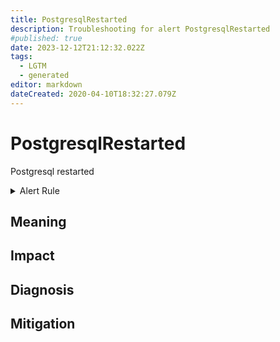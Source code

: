 ```yaml
---
title: PostgresqlRestarted
description: Troubleshooting for alert PostgresqlRestarted
#published: true
date: 2023-12-12T21:12:32.022Z
tags: 
  - LGTM
  - generated
editor: markdown
dateCreated: 2020-04-10T18:32:27.079Z
---
```


# PostgresqlRestarted

Postgresql restarted

<details>
  <summary>Alert Rule</summary>

{{% rule "postgresql/postgres-exporter.yml" "PostgresqlRestarted" %}}

{{% comment %}}

```yaml
alert: PostgresqlRestarted
expr: time() - pg_postmaster_start_time_seconds < 60
for: 0m
labels:
    severity: critical
annotations:
    summary: Postgresql restarted (instance {{ $labels.instance }})
    description: |-
        Postgresql restarted
          VALUE = {{ $value }}
          LABELS = {{ $labels }}
    runbook: https://github.com/srerun/prometheus-alerts/blob/main/content/runbooks/postgres-exporter/PostgresqlRestarted.md

```

{{% /comment %}}

</details>


## Meaning
[//]: # "Short paragraph that explains what the alert means"


## Impact
[//]: # "What could / will happen if the alert is not addressed"



## Diagnosis
[//]: # "Steps to take to identify the cause of the problem"



## Mitigation
[//]: # "The steps necessary to resolve the alert"
